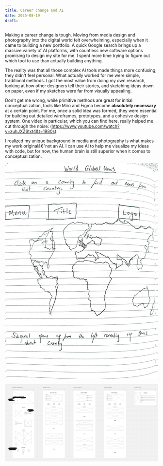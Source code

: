 ```yaml
---
title: Career change and AI
date: 2025-08-19
draft:
---
```


Making a career change is tough. Moving from media design and photography into the digital world felt overwhelming, especially when it came to building a new portfolio. A quick Google search brings up a massive variety of AI platforms, with countless new software options promising to design my site for me. I spent more time trying to figure out which tool to use than actually building anything.

The reality was that all those complex AI tools made things more confusing; they didn't feel personal. What actually worked for me were simple, traditional methods. I got the most value from doing my own research, looking at how other designers tell their stories, and sketching ideas down on paper, even if my sketches were far from visually appealing.

Don't get me wrong, while primitive methods are great for initial conceptualization, tools like Miro and Figma become **absolutely necessary** at a certain point. For me, once a solid idea was formed, they were essential for building out detailed wireframes, prototypes, and a cohesive design system. One video in particular, which you can find here, really helped me cut through the noise: (https://www.youtube.com/watch?v=zuhJXZ6txt4&t=1980s).

I realized my unique background in media and photography is what makes my work originalâ€”not an AI. I can use AI to help me visualize my ideas with code, but for now, the human brain is still superior when it comes to conceptualization.

![5845967780468345484.jpg](/images/5845967780468345484.jpg)

![image 24.png](/images/image%2024.png)
